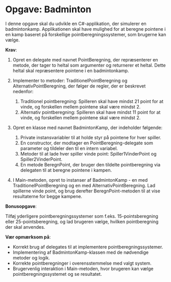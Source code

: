 # Opgave: Badminton

I denne opgave skal du udvikle en C#-applikation, der simulerer en badmintonkamp. Applikationen skal have mulighed for at beregne pointene i en kamp baseret på forskellige pointberegningssystemer, som brugerne kan vælge.

**Krav**:

1. Opret en delegate med navnet PointBeregning, der repræsenterer en metode, der tager to heltal som argumenter og returnerer et heltal. Dette heltal skal repræsentere pointene i en badmintonkamp.

2. Implementer to metoder: TraditionelPointBeregning og AlternativPointBeregning, der følger de regler, der er beskrevet nedenfor:
   1. Traditionel pointberegning: Spilleren skal have mindst 21 point for at vinde, og forskellen mellem pointene skal være mindst 2.
   2. Alternativ pointberegning: Spilleren skal have mindst 11 point for at vinde, og forskellen mellem pointene skal være mindst 2.

3. Opret en klasse med navnet BadmintonKamp, der indeholder følgende:
   1. Private instansvariabler til at holde styr på pointene for hver spiller.
   2. En constructor, der modtager en PointBeregning-delegate som parameter og tildeler den til en intern variabel.
   3. Metoder til at lade hver spiller vinde point: Spiller1VinderPoint og Spiller2VinderPoint.
   4. En metode BeregnPoint, der bruger den tildelte pointberegning via delegaten til at beregne pointene i kampen.

4. I Main-metoden, opret to instanser af BadmintonKamp - en med TraditionelPointBeregning og en med AlternativPointBeregning. Lad spillerne vinde point, og brug derefter BeregnPoint-metoden til at vise resultaterne for begge kampene.

**Bonusopgave**:

Tilføj yderligere pointberegningssystemer som f.eks. 15-pointsberegning eller 25-pointsberegning, og lad brugeren vælge, hvilken pointberegning der skal anvendes.

**Vær opmærksom på**:

- Korrekt brug af delegates til at implementere pointberegningssystemer.
- Implementering af BadmintonKamp-klassen med de nødvendige metoder og logik.
- Korrekte pointberegninger i overensstemmelse med valgt system.
- Brugervenlig interaktion i Main-metoden, hvor brugeren kan vælge pointberegningssystemet og se resultatet.
